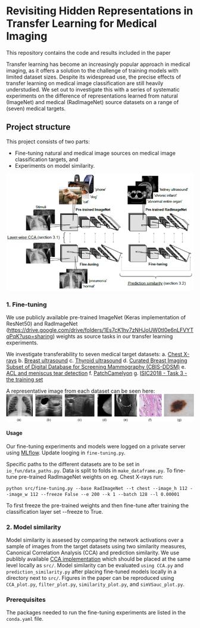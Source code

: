 # Revisiting Hidden Representations in Transfer Learning for Medical Imaging

This repository contains the code and results included in the paper

Transfer learning has become an increasingly popular approach in medical imaging, as it offers a solution to the challenge of training models with limited dataset sizes. Despite its widespread use, the precise effects of transfer learning on medical image classification are still heavily understudied. We set out to investigate this with a series of systematic experiments on the difference of representations learned from natural (ImageNet) and medical (RadImageNet) source datasets on a range of (seven) medical targets.

## Project structure

This project consists of two parts: 

* Fine-tuning natural and medical image sources on medical image classification targets, and
* Experiments on model similarity.

<img src="method.PNG" alt="method overview">

### 1. Fine-tuning

We use publicly available pre-trained ImageNet (Keras implementation of ResNet50) and RadImageNet (https://drive.google.com/drive/folders/1Es7cK1hv7zNHJoUW0tI0e6nLFVYTqPqK?usp=sharing) weights as source tasks in our transfer learning experiments.

We investigate transferability to seven medical target datasets:
a. [Chest X-rays](https://www.kaggle.com/paultimothymooney/chest-xray-pneumonia)
b. [Breast ultrasound](https://www.kaggle.com/datasets/aryashah2k/breast-ultrasound-images-dataset)
c. [Thyroid ultrasound](https://www.kaggle.com/datasets/dasmehdixtr/ddti-thyroid-ultrasound-images)
d. [Curated Breast Imaging Subset of Digital Database for Screening Mammography (CBIS-DDSM)](https://wiki.cancerimagingarchive.net/pages/viewpage.action?pageId=22516629)
e. [ACL and meniscus tear detection](https://stanfordmlgroup.github.io/competitions/mrnet/)
f. [PatchCamelyon](http://basveeling.nl/posts/pcam/)
g. [ISIC2018 - Task 3 - the training set](https://challenge2018.isic-archive.com/task3/training/)

A representative image from each dataset can be seen here:
<img src="data/datasets.PNG" alt="data">

#### Usage

Our fine-tuning experiments and models were logged on a private server using [MLflow](https://www.mlflow.org/). Update looging in `fine-tuning.py`.

Specific paths to the different datasets are to be set in `io_fun/data_paths.py`. Data is split to folds in `make_dataframe.py`. To fine-tune pre-trained RadImageNet weights on eg. Chest X-rays run:

```shell script
python src/fine-tuning.py --base RadImageNet --t chest --image_h 112 --image_w 112 --freeze False --e 200 --k 1 --batch 128 --l 0.00001
```
To first freeze the pre-trained weights and then fine-tune after training the classification layer set --freeze to True. 

### 2. Model similarity

Model similarity is assesed by comparing the network activations over a sample of images from the target datasets using two similarity measures, Canonical
Correlation Analysis (CCA) and prediction similarity. We use publibly available [CCA implementation](https://github.com/google/svcca) which should be placed at the same level locally as `src/`. Model similarity can be evaluated `using CCA.py` and `prediction_similarity.py` after placing fine-tuned models locally in a directory next to `src/`. Figures in the paper can be reproduced using `CCA_plot.py`, `filter_plot.py`, `similarity_plot.py`, and `simVSauc_plot.py`.

### Prerequisites

The packages needed to run the fine-tuning experiments are listed in the `conda.yaml` file.
